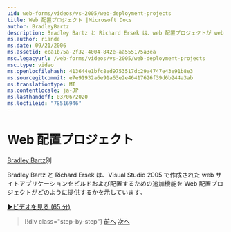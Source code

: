```yaml
---
uid: web-forms/videos/vs-2005/web-deployment-projects
title: Web 配置プロジェクト |Microsoft Docs
author: BradleyBartz
description: Bradley Bartz と Richard Ersek は、web 配置プロジェクトが web サイトアプリケーションの作成とデプロイに関する追加機能を提供する方法を示しています...
ms.author: riande
ms.date: 09/21/2006
ms.assetid: eca1b75a-2f32-4004-842e-aa555175a3ea
msc.legacyurl: /web-forms/videos/vs-2005/web-deployment-projects
msc.type: video
ms.openlocfilehash: 413644e1bfc8ed9753517dc29a4747e43e91b8e3
ms.sourcegitcommit: e7e91932a6e91a63e2e46417626f39d6b244a3ab
ms.translationtype: MT
ms.contentlocale: ja-JP
ms.lasthandoff: 03/06/2020
ms.locfileid: "78516946"
---
```

# <a name="web-deployment-projects"></a>Web 配置プロジェクト

[Bradley Bartz](https://github.com/BradleyBartz)別

Bradley Bartz と Richard Ersek は、Visual Studio 2005 で作成された web サイトアプリケーションをビルドおよび配置するための追加機能を Web 配置プロジェクトがどのように提供するかを示しています。

[&#9654;ビデオを見る (65 分)](https://channel9.msdn.com/Blogs/ASP-NET-Site-Videos/web-deployment-projects)

> [!div class="step-by-step"]
> [前へ](how-do-i-enable-code-coverage-and-profiling-in-production-applications.md)
> [次へ](web-application-projects-web-deployment-projects.md)

